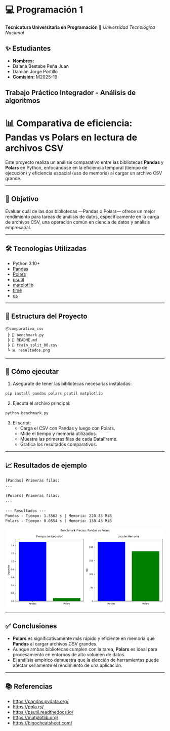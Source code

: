 # 💻 Programación 1

**Tecnicatura Universitaria en Programación**
📍 *Universidad Tecnológica Nacional*

## ✨ Estudiantes

- **Nombres:**
- Daiana Bestabe Peña Juan
- Damián Jorge Portillo
- **Comisión:** M2025-19

## **Trabajo Práctico Integrador** - **Análisis de algoritmos**

# 📊 Comparativa de eficiencia: Pandas vs Polars en lectura de archivos CSV

Este proyecto realiza un análisis comparativo entre las bibliotecas **Pandas** y **Polars** en Python, enfocándose en la eficiencia temporal (tiempo de ejecución) y eficiencia espacial (uso de memoria) al cargar un archivo CSV grande.

---

## 🧠 Objetivo

Evaluar cuál de las dos bibliotecas —Pandas o Polars— ofrece un mejor rendimiento para tareas de análisis de datos, específicamente en la carga de archivos CSV, una operación común en ciencia de datos y análisis empresarial.

---

## 🛠️ Tecnologías Utilizadas

- Python 3.10+
- [Pandas](https://pandas.pydata.org/)
- [Polars](https://pola.rs/)
- [psutil](https://psutil.readthedocs.io/en/latest/)
- [matplotlib](https://matplotlib.org/)
- [time](https://docs.python.org/3/library/time.html)
- [os](https://docs.python.org/3/library/os.html)

---

## 📁 Estructura del Proyecto

```
📦comparativa_csv
 ┣ 📄 benchmark.py
 ┣ 📄 README.md
 ┣ 📄 train_split_00.csv
 ┗ 📊 resultados.png
```

---

## 🚀 Cómo ejecutar

1. Asegúrate de tener las bibliotecas necesarias instaladas:

```bash
pip install pandas polars psutil matplotlib
```

2. Ejecuta el archivo principal:

```bash
python benchmark.py
```

3. El script:
   - Carga el CSV con Pandas y luego con Polars.
   - Mide el tiempo y memoria utilizados.
   - Muestra las primeras filas de cada DataFrame.
   - Grafica los resultados comparativos.

---

## 📈 Resultados de ejemplo

```
[Pandas] Primeras filas:
...

[Polars] Primeras filas:
...

--- Resultados ---
Pandas - Tiempo: 1.3562 s | Memoria: 220.33 MiB
Polars - Tiempo: 0.0554 s | Memoria: 138.43 MiB
```

<p align="center">
  <img src="resultados.png" alt="Comparativa de rendimiento" width="600"/>
</p>

---

## ✅ Conclusiones

- **Polars** es significativamente más rápido y eficiente en memoria que **Pandas** al cargar archivos CSV grandes.
- Aunque ambas bibliotecas cumplen con la tarea, **Polars** es ideal para procesamiento en entornos de alto volumen de datos.
- El análisis empírico demuestra que la elección de herramientas puede afectar seriamente el rendimiento de una aplicación.

---

## 📚 Referencias

- https://pandas.pydata.org/
- https://pola.rs/
- https://psutil.readthedocs.io/
- https://matplotlib.org/
- https://bigocheatsheet.com/
